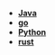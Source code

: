* [**Java**](/Code%20Language/backend/Java/_navbar)  
* [**go**](/Code%20Language/backend/go/_navbar)  
* [**Python**](/Code%20Language/backend/Python/_navbar)  
* [**rust**](/Code%20Language/backend/rust/_navbar)  
